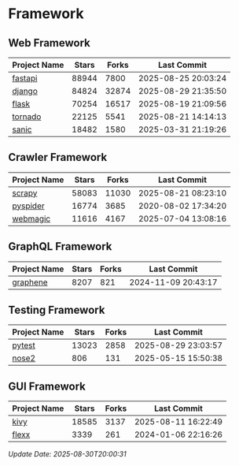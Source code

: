 # Framework

## Web Framework
| Project Name | Stars | Forks | Last Commit |
| ------------ | ----- | ----- | ----------- |
| [fastapi](https://github.com/fastapi/fastapi) | 88944 | 7800 | 2025-08-25 20:03:24 |
| [django](https://github.com/django/django) | 84824 | 32874 | 2025-08-29 21:35:50 |
| [flask](https://github.com/pallets/flask) | 70254 | 16517 | 2025-08-19 21:09:56 |
| [tornado](https://github.com/tornadoweb/tornado) | 22125 | 5541 | 2025-08-21 14:14:13 |
| [sanic](https://github.com/sanic-org/sanic) | 18482 | 1580 | 2025-03-31 21:19:26 |

## Crawler Framework
| Project Name | Stars | Forks | Last Commit |
| ------------ | ----- | ----- | ----------- |
| [scrapy](https://github.com/scrapy/scrapy) | 58083 | 11030 | 2025-08-21 08:23:10 |
| [pyspider](https://github.com/binux/pyspider) | 16774 | 3685 | 2020-08-02 17:34:20 |
| [webmagic](https://github.com/code4craft/webmagic) | 11616 | 4167 | 2025-07-04 13:08:16 |

## GraphQL Framework
| Project Name | Stars | Forks | Last Commit |
| ------------ | ----- | ----- | ----------- |
| [graphene](https://github.com/graphql-python/graphene) | 8207 | 821 | 2024-11-09 20:43:17 |

## Testing Framework
| Project Name | Stars | Forks | Last Commit |
| ------------ | ----- | ----- | ----------- |
| [pytest](https://github.com/pytest-dev/pytest) | 13023 | 2858 | 2025-08-29 23:03:57 |
| [nose2](https://github.com/nose-devs/nose2) | 806 | 131 | 2025-05-15 15:50:38 |

## GUI Framework
| Project Name | Stars | Forks | Last Commit |
| ------------ | ----- | ----- | ----------- |
| [kivy](https://github.com/kivy/kivy) | 18585 | 3137 | 2025-08-11 16:22:49 |
| [flexx](https://github.com/flexxui/flexx) | 3339 | 261 | 2024-01-06 22:16:26 |

*Update Date: 2025-08-30T20:00:31*